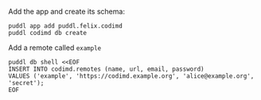 Add the app and create its schema:
```
puddl app add puddl.felix.codimd
puddl codimd db create
```

Add a remote called `example`
```
puddl db shell <<EOF
INSERT INTO codimd.remotes (name, url, email, password)
VALUES ('example', 'https://codimd.example.org', 'alice@example.org', 'secret');
EOF
```
